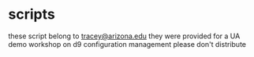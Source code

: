 # scripts

these script belong to tracey@arizona.edu
they were provided for a UA demo workshop on d9 configuration management
please don't distribute

